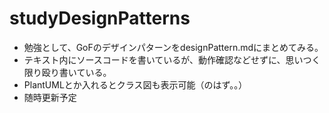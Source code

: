 # studyDesignPatterns
- 勉強として、GoFのデザインパターンをdesignPattern.mdにまとめてみる。
- テキスト内にソースコードを書いているが、動作確認などせずに、思いつく限り殴り書いている。
- PlantUMLとか入れるとクラス図も表示可能（のはず。。）
- 随時更新予定